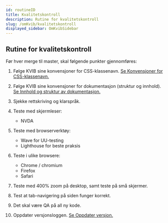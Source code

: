 ```yaml
---
id: routineID
title: Kvalitetskontroll
description: Rutine for kvalitetskontroll
slug: /omKvib/kvalitetskontroll
displayed_sidebar: OmKvibSidebar
---
```


## Rutine for kvalitetskontroll

Før hver merge til master, skal følgende punkter gjennomføres:

1. Følge KVIB sine konvensjoner for CSS-klassenavn. [Se Konvensjoner for CSS-klassenavn.](../#konvensjoner-for-css-klassenavn)

2. Følge KVIB sine konvensjoner for dokumentasjon (struktur og innhold). [Se Innhold og struktur av dokumentasjon.](#innhold-og-struktur-i-dokumentasjon)

3. Sjekke rettskriving og klarspråk.

4. Teste med skjermleser:
   - NVDA

5. Teste med browserverktøy:
   - Wave for UU-testing
   - Lighthouse for beste praksis

6. Teste i ulike browsere:
   - Chrome / chromium
   - Firefox
   - Safari

7. Teste med 400% zoom på desktop, samt teste på små skjermer.

8. Test at tab-navigering på siden funger korrekt.

9. Det skal være QA på all ny kode.

10. Oppdater versjonsloggen. [Se Oppdater versjon.](#oppdater-versjon)